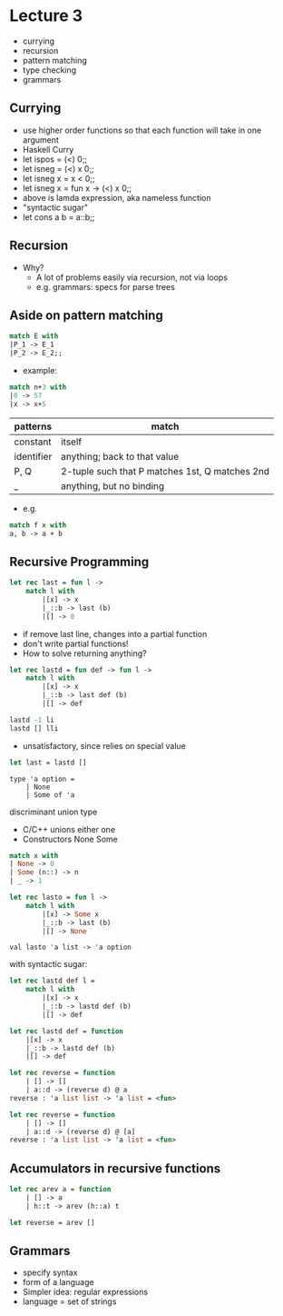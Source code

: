# Lecture 3
- currying
- recursion
- pattern matching
- type checking
- grammars

## Currying
- use higher order functions so that each function will take in one argument
- Haskell Curry
- let ispos = (<) 0;;
- let isneg = (<) x 0;;
- let isneg x = x < 0;;
- let isneg x = fun x -> (<) x 0;;
- above is lamda expression, aka nameless function
- "syntactic sugar"
- let cons a b = a::b;;

## Recursion
- Why?
  - A lot of problems easily via recursion, not via loops
  - e.g. grammars: specs for parse trees

## Aside on pattern matching
```ocaml
match E with
|P_1 -> E_1
|P_2 -> E_2;;
```
- example:

```ocaml
match n+3 with
|0 -> 57
|x -> x+5
```
|patterns | match|
|--------|-------|
|constant|itself|
|identifier|anything; back to that value|
|P, Q| 2-tuple such that P matches 1st, Q matches 2nd|
|_|anything, but no binding|
- e.g.
```ocaml
match f x with
a, b -> a + b
```

## Recursive Programming
```ocaml
let rec last = fun l ->
    match l with
        |[x] -> x
        |_::b -> last (b)
        |[] -> 0
```
- if remove last line, changes into a partial function
- don't write partial functions!
- How to solve returning anything?
```ocaml
let rec lastd = fun def -> fun l ->
    match l with
        |[x] -> x
        |_::b -> last def (b)
        |[] -> def

lastd -1 li
lastd [] lli
```
- unsatisfactory, since relies on special value
```ocaml
let last = lastd []
```

```
type 'a option = 
    | None
    | Some of 'a
```
discriminant union type
- C/C++ unions either one
- Constructors None Some
```ocaml
match x with
| None -> 0
| Some (n::) -> n
| _ -> 1
```

```ocaml
let rec lasto = fun l ->
    match l with
        |[x] -> Some x
        |_::b -> last (b)
        |[] -> None
```
```
val lasto 'a list -> 'a option
```
with syntactic sugar:
```ocaml
let rec lastd def l =
    match l with
        |[x] -> x
        |_::b -> lastd def (b)
        |[] -> def
```
```ocaml
let rec lastd def = function
    |[x] -> x
    |_::b -> lastd def (b)
    |[] -> def
```

```ocaml
let rec reverse = function
    | [] -> []
    | a::d -> (reverse d) @ a
reverse : 'a list list -> 'a list = <fun>
```
```ocaml
let rec reverse = function
    | [] -> []
    | a::d -> (reverse d) @ [a]
reverse : 'a list list -> 'a list = <fun>
```
## Accumulators in recursive functions
```ocaml
let rec arev a = function
    | [] -> a
    | h::t -> arev (h::a) t

let reverse = arev []
```
## Grammars
- specify syntax
- form of a language
- Simpler idea: regular expressions
- language = set of strings
